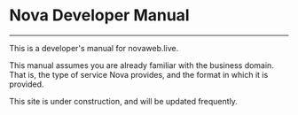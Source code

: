 # Nova Developer Manual

---

This is a developer's manual for novaweb.live.

This manual assumes you are already familiar with the business domain. That is,
the type of service Nova provides, and the format in which it is provided.

This site is under construction, and will be updated frequently.
